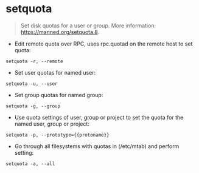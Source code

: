 # setquota

> Set disk quotas for a user or group.
> More information: <https://manned.org/setquota.8>.

- Edit remote quota over RPC, uses rpc.quotad on the remote host to set quota:

`setquota -r, --remote`

- Set user quotas for named user:

`setquota -u, --user`

- Set group quotas for named group:

`setquota -g, --group`

- Use quota settings of user, group or project to set the quota for the named user, group or project:

`setquota -p, --prototype={{protoname}}`

- Go through all filesystems with quotas in (/etc/mtab) and perform setting:

`setquota -a, --all`
